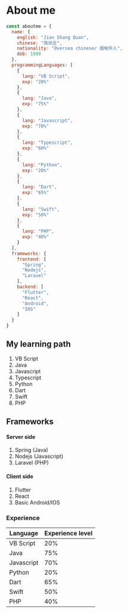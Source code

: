# About me
```javascript
const aboutme = {
  name: {
    english: "Jian Shang Quan",
    chinese: "简尚全",
    nationality: "Oversea chinese/ 缅甸华人",
    dob: 1999
  },
  programmingLanguages: [
    {
      lang: "VB Script",
      exp: "20%"
    },
    {
      lang: "Java",
      exp: "75%"
    },
    {
      lang: "Javascript",
      exp: "70%"
    },
    {
      lang: "Typescript",
      exp: "60%"
    },
    {
      lang: "Python",
      exp: "20%"
    },
    {
      lang: "Dart",
      exp: "65%"
    },
    {
      lang: "Swift",
      exp: "50%"
    },
    {
      lang: "PHP",
      exp: "40%"
    }
  ],
  frameworks: {
    frontend: [
      "Spring",
      "Nodejs",
      "Laravel"
    ],
    backend: [
      "Flutter",
      "React",
      "Android",
      "IOS"
    ]
  }
}
```

## My learning path
1. VB Script
2. Java
3. Javascript
4. Typescript
5. Python
6. Dart
7. Swift
8. PHP

## Frameworks 
#### Server side
1. Spring (Java)
2. Nodejs (Javascript)
3. Laravel (PHP)
#### Client side 
1. Flutter
2. React
3. Basic Android/IOS


### Experience
|Language| Experience level  |
|--|--|
| VB Script | 20% |
| Java | 75% |
| Javascript | 70% |
| Python | 20% |
| Dart | 65% |
| Swift | 50% |
| PHP | 40% |


